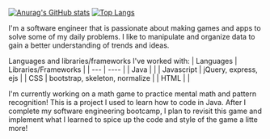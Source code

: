 [![Anurag's GitHub stats](https://github-readme-stats.vercel.app/api?username=jamesocana6)](https://github.com/anuraghazra/github-readme-stats)
[![Top Langs](https://github-readme-stats.vercel.app/api/top-langs/?username=jamesocana6)](https://github.com/anuraghazra/github-readme-stats)


I'm a software engineer that is passionate about making games and apps to solve some of my daily problems. I like to manipulate and organize data to gain a better understanding of trends and ideas. 

Languages and libraries/frameworks I've worked with:
| Languages | Libraries/Frameworks |
| --- | ---- |
| Java | |
| Javascript | jQuery, express, ejs |
| CSS | bootstrap, skeleton, normalize |
| HTML | |

I'm currently working on a math game to practice mental math and pattern recognition! This is a project I used to learn how to code in Java. After I complete my software engineering bootcamp, I plan to revisit this game and implement what I learned to spice up the code and style of the game a litte more!  
